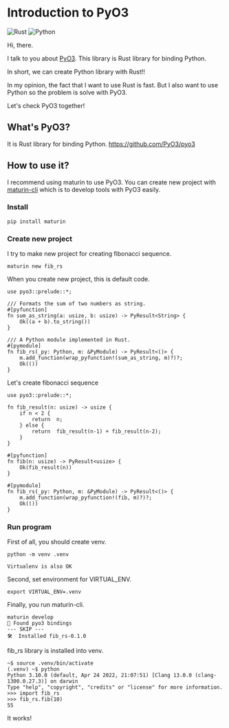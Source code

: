 # Introduction to PyO3 
![Rust](https://img.shields.io/badge/Language-Rust-orange)
![Python](https://img.shields.io/badge/Language-Python-blue)



Hi, there. 

I talk to you about [PyO3](https://github.com/PyO3/pyo3). This library is Rust library for binding Python.

In short, we can create Python library with Rust!!

In my opinion, the fact that I want to use Rust is fast.
But I also want to use Python so the problem is solve with PyO3.

Let's check PyO3 together!

## What's PyO3?
It is Rust library for binding Python.
https://github.com/PyO3/pyo3

## How to use it?
I recommend using maturin to use PyO3.
You can create new project with [maturin-cli](https://github.com/PyO3/maturin) which is to develop tools with PyO3 easily.

### Install
```
pip install maturin
```

### Create new project
I try to make new project for creating fibonacci sequence.

```
maturin new fib_rs
```

When you create new project, this is default code.

```{code-block} rust
use pyo3::prelude::*;

/// Formats the sum of two numbers as string.
#[pyfunction]
fn sum_as_string(a: usize, b: usize) -> PyResult<String> {
    Ok((a + b).to_string())
}

/// A Python module implemented in Rust.
#[pymodule]
fn fib_rs(_py: Python, m: &PyModule) -> PyResult<()> {
    m.add_function(wrap_pyfunction!(sum_as_string, m)?)?;
    Ok(())
}
```

Let's create fibonacci sequence

```{code-block} rust
use pyo3::prelude::*;

fn fib_result(n: usize) -> usize {
    if n < 2 {
        return  n;
    } else {
        return  fib_result(n-1) + fib_result(n-2);
    }
}

#[pyfunction]
fn fib(n: usize) -> PyResult<usize> {
    Ok(fib_result(n)) 
}

#[pymodule]
fn fib_rs(_py: Python, m: &PyModule) -> PyResult<()> {
    m.add_function(wrap_pyfunction!(fib, m)?)?;
    Ok(())
}
```

### Run program
First of all, you should create venv.

```
python -m venv .venv
```

```{note}
Virtualenv is also OK
```

Second, set environment for VIRTUAL_ENV.

```
export VIRTUAL_ENV=.venv
```

Finally, you run maturin-cli.

```
maturin develop
🔗 Found pyo3 bindings
--- SKIP ---
🛠  Installed fib_rs-0.1.0
```

fib_rs library is installed into venv.


```
~$ source .venv/bin/activate
(.venv) ~$ python
Python 3.10.0 (default, Apr 24 2022, 21:07:51) [Clang 13.0.0 (clang-1300.0.27.3)] on darwin
Type "help", "copyright", "credits" or "license" for more information.
>>> import fib_rs
>>> fib_rs.fib(10)
55
```

It works!
